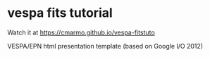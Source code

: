 # vespa fits tutorial
Watch it at https://cmarmo.github.io/vespa-fitstuto

VESPA/EPN html presentation template (based on Google I/O 2012)
